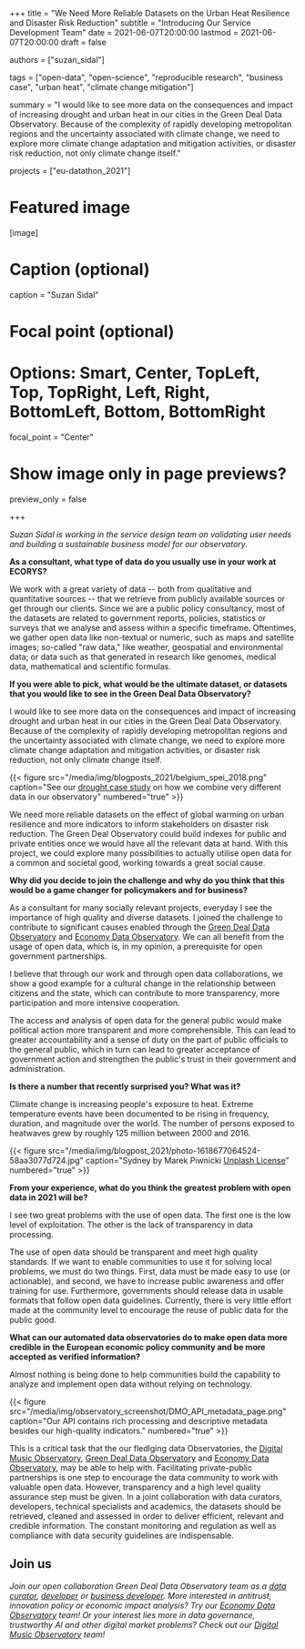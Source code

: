 +++
title = "We Need More Reliable Datasets on the Urban Heat Resilience and Disaster Risk Reduction"
subtitle = "Introducing Our Service Development Team"
date = 2021-06-07T20:00:00
lastmod = 2021-06-07T20:00:00
draft = false

authors = ["suzan_sidal"]

tags = ["open-data", "open-science", "reproducible research", "business case", "urban heat", "climate change mitigation"]

summary = "I would like to see more data on the consequences and impact of increasing drought and urban heat in our cities in the Green Deal Data Observatory. Because of the complexity of rapidly developing metropolitan regions and the uncertainty associated with climate change, we need to explore more climate change adaptation and mitigation activities, or disaster risk reduction, not only climate change itself."

projects = ["eu-datathon_2021"]

# Featured image
[image]
  # Caption (optional)
  caption = "Suzan Sidal"

  # Focal point (optional)
  # Options: Smart, Center, TopLeft, Top, TopRight, Left, Right, BottomLeft, Bottom, BottomRight
  focal_point = "Center"

  # Show image only in page previews?
  preview_only = false

+++

*Suzan Sidal is working in the service design team on validating user needs and building a sustainable business model for our observatory.*

**As a consultant, what type of data do you usually use in your work at ECORYS?**

We work with a great variety of data -- both from qualitative and quantitative sources -- that we retrieve from publicly available sources or get through our clients. Since we are a public policy consultancy, most of the datasets are related to government reports, policies, statistics or surveys that we analyse and assess within a specific timeframe. Oftentimes, we gather open data like non-textual or numeric, such as maps and satellite images; so-called "raw data," like weather, geospatial and environmental data; or data such as that generated in research like genomes, medical data, mathematical and scientific formulas.

**If you were able to pick, what would be the ultimate dataset, or datasets that you would like to see in the Green Deal Data Observatory?** 

I would like to see more data on the consequences and impact of increasing drought and urban heat in our cities in the Green Deal Data Observatory. Because of the complexity of rapidly developing metropolitan regions and the uncertainty associated with climate change, we need to explore more climate change adaptation and mitigation activities, or disaster risk reduction, not only climate change itself.  

{{< figure src="/media/img/blogposts_2021/belgium_spei_2018.png" caption="See our [drought case study](https://greendeal.dataobservatory.eu/post/2021-04-23-belgium-flood-insurance/) on how we combine very different data in our observatory" numbered="true" >}}

We need more reliable datasets on the effect of global warming on urban resilience and more indicators to inform stakeholders on disaster risk reduction. The Green Deal Observatory could build indexes for public and private entities once we would have all the relevant data at hand. With this project, we could explore many possibilities to actually utilise open data for a common and societal good, working towards a great social cause. 


**Why did you decide to join the challenge and why do you think that this would be a game changer for policymakers and for business?**

As a consultant for many socially relevant projects, everyday I see the importance of high quality and diverse datasets. I joined the challenge to contribute to significant causes enabled through the [Green Deal Data Observatory](https://greendeal.dataobservatory.eu/) and [Economy Data Observatory](https://economy.dataobservatory.eu/). We can all benefit from the usage of open data, which is, in my opinion, a prerequisite for open government partnerships. 

I believe that through our work and through open data collaborations, we show a good example for a cultural change in the relationship between citizens and the state, which can contribute to more transparency, more participation and more intensive cooperation. 

The access and analysis of open data for the general public would make political action more transparent and more comprehensible. This can lead to greater accountability and a sense of duty on the part of public officials to the general public, which in turn can lead to greater acceptance of government action and strengthen the public's trust in their government and administration. 

**Is there a number that recently surprised you? What was it?**

Climate change is increasing people's exposure to heat. Extreme temperature events have been documented to be rising in frequency, duration, and magnitude over the world. The number of persons exposed to heatwaves grew by roughly 125 million between 2000 and 2016.

{{< figure src="/media/img/blogpost_2021/photo-1618677064524-58aa3077d724.jpg" caption="Sydney by Marek Piwnicki [Unplash License](https://unsplash.com/license)" numbered="true" >}}

**From your experience, what do you think the greatest problem with open data in 2021 will be?**

I see two great problems with the use of open data. The first one is the low level of exploitation.  The other is the lack of transparency in data processing.

The use of open data should be transparent and meet high quality standards. If we want to enable communities to use it for solving local problems, we must do two things. First, data must be made easy to use (or actionable), and second, we have to increase public awareness and offer training for use. Furthermore, governments should release data in usable formats that follow open data guidelines. Currently, there is very little effort made at the community level to encourage the reuse of public data for the public good.


**What can our automated data observatories do to make open data more credible in the European economic policy community and be more accepted as verified information?**

Almost nothing is being done to help communities build the capability to analyze and implement open data without relying on technology. 

{{< figure src="/media/img/observatory_screenshot/DMO_API_metadata_page.png" caption="Our API contains rich processing and descriptive metadata besides our high-quality indicators." numbered="true" >}}

This is a critical task that the our fledlging data Observatories, the [Digital Music Observatory](https://music.dataobservatory.eu/),  [Green Deal Data Observatory](https://greendeal.dataobservatory.eu/) and [Economy Data Observatory](https://economy.dataobservatory.eu/), may be able to help with. Facilitating private-public partnerships is one step to encourage the data community to work with valuable open data. However, transparency and a high level quality assurance step must be given. In a joint collaboration with data curators, developers, technical specialists and academics, the datasets should be retrieved, cleaned and assessed in order to deliver efficient, relevant and credible information. The constant monitoring and regulation as well as compliance with data security guidelines are indispensable. 

## Join us

*Join our open collaboration Green Deal Data Observatory team as a [data curator](/authors/curator), [developer](/authors/developer) or [business developer](/authors/team). More interested in antitrust, innovation policy or economic impact analysis? Try our [Economy Data Observatory](https://economy.dataobservatory.eu/#contributors) team! Or your interest lies more in data governance, trustworthy AI and other digital market problems? Check out our [Digital Music Observatory](https://music.dataobservatory.eu/#contributors) team!*
